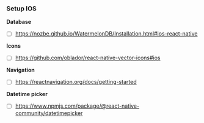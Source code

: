 ### Setup IOS

**Database**

- [ ] https://nozbe.github.io/WatermelonDB/Installation.html#ios-react-native

**Icons**

- [ ] https://github.com/oblador/react-native-vector-icons#ios

**Navigation**

- [ ] https://reactnavigation.org/docs/getting-started

**Datetime picker**

- [ ] https://www.npmjs.com/package/@react-native-community/datetimepicker